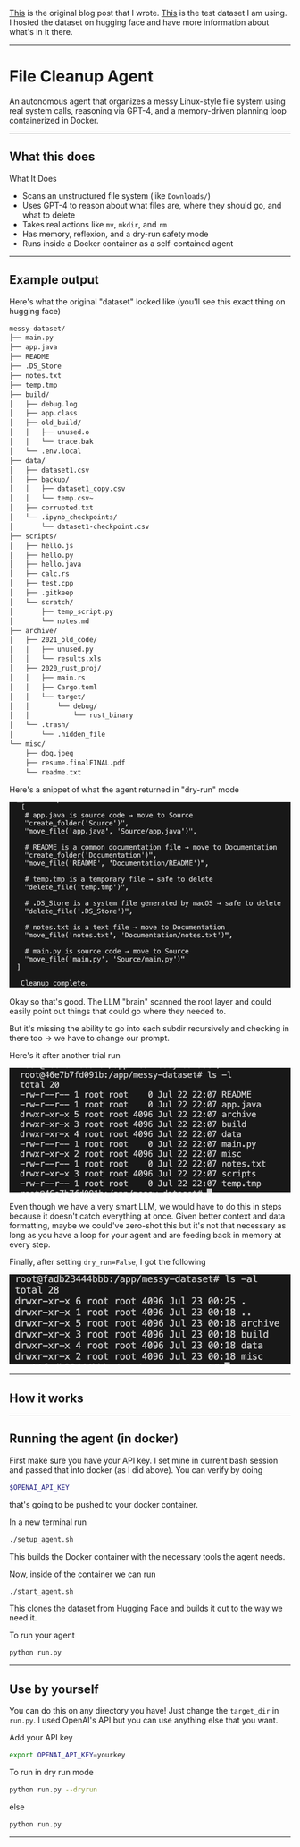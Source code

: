 [This](https://akhilvreddy.com/posts/agentic-framework/) is the original blog post that I wrote. [This](https://huggingface.co/datasets/akhilvreddy/simple-linux-containerized-dataset) is the test dataset I am using. I hosted the dataset on hugging face and have more information about what's in it there.

---

# File Cleanup Agent

An autonomous agent that organizes a messy Linux-style file system using real system calls, reasoning via GPT-4, and a memory-driven planning loop containerized in Docker.

---

## What this does

What It Does

- Scans an unstructured file system (like `Downloads/`)
- Uses GPT-4 to reason about what files are, where they should go, and what to delete
- Takes real actions like `mv`, `mkdir`, and `rm`
- Has memory, reflexion, and a dry-run safety mode
- Runs inside a Docker container as a self-contained agent

---

## Example output

Here's what the original "dataset" looked like (you'll see this exact thing on hugging face)

```txt
messy-dataset/
├── main.py
├── app.java
├── README
├── .DS_Store
├── notes.txt
├── temp.tmp
├── build/
│   ├── debug.log
│   ├── app.class
│   ├── old_build/
│   │   ├── unused.o
│   │   └── trace.bak
│   └── .env.local
├── data/
│   ├── dataset1.csv
│   ├── backup/
│   │   ├── dataset1_copy.csv
│   │   └── temp.csv~
│   ├── corrupted.txt
│   └── .ipynb_checkpoints/
│       └── dataset1-checkpoint.csv
├── scripts/
│   ├── hello.js
│   ├── hello.py
│   ├── hello.java
│   ├── calc.rs
│   ├── test.cpp
│   ├── .gitkeep
│   └── scratch/
│       ├── temp_script.py
│       └── notes.md
├── archive/
│   ├── 2021_old_code/
│   │   ├── unused.py
│   │   └── results.xls
│   ├── 2020_rust_proj/
│   │   ├── main.rs
│   │   ├── Cargo.toml
│   │   └── target/
│   │       └── debug/
│   │           └── rust_binary
│   └── .trash/
│       └── .hidden_file
└── misc/
    ├── dog.jpeg
    ├── resume.finalFINAL.pdf
    └── readme.txt
```

Here's a snippet of what the agent returned in "dry-run" mode

![pic1](./assets/agent1.png)

Okay so that's good. The LLM "brain" scanned the root layer and could easily point out things that could go where they needed to. 

But it's missing the ability to go into each subdir recursively and checking in there too → we have to change our prompt.

Here's it after another trial run

![pic2](./assets/agent2.png)

Even though we have a very smart LLM, we would have to do this in steps because it doesn't catch everything at once. Given better context and data formatting, maybe we could've zero-shot this but it's not that necessary as long as you have a loop for your agent and are feeding back in memory at every step.

Finally, after setting `dry_run=False`, I got the following

![pic3](./assets/agent3.png)


---

## How it works

---

## Running the agent (in docker)

First make sure you have your API key. I set mine in current bash session and passed that into docker (as I did above). You can verify by doing

```bash
$OPENAI_API_KEY
```

that's going to be pushed to your docker container. 

In a new terminal run

```bash
./setup_agent.sh
```

This builds the Docker container with the necessary tools the agent needs.

Now, inside of the container we can run 

```bash
./start_agent.sh
```

This clones the dataset from Hugging Face and builds it out to the way we need it.

To run your agent

```py
python run.py
```

---

## Use by yourself

You can do this on any directory you have! Just change the `target_dir` in `run.py`. I used OpenAI's API but you can use anything else that you want.

Add your API key

```bash
export OPENAI_API_KEY=yourkey
```

To run in dry run mode

```bash
python run.py --dryrun
```

else 

```bash
python run.py
```

---